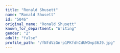 ```yaml
---
title: "Ronald Shusett"
name: "Ronald Shusett"
id: "5046"
original_name: "Ronald Shusett"
known_for_department: "Writing"
gender: "2"
adult: "false"
profile_path: "/fNfdVzGnrp1PKfdhCdUWOvp36J9.jpg"
---
```

